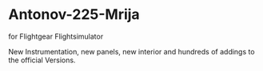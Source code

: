 # Antonov-225-Mrija
for Flightgear Flightsimulator

New Instrumentation, new panels, new interior and hundreds of addings to the official Versions.
